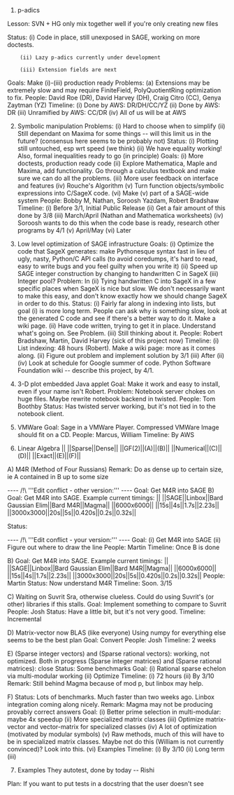 1. p-adics

Lesson: SVN + HG only mix together well if you're only creating new files

Status: (i) Code in place, still unexposed in SAGE, working on more doctests.

        (ii) Lazy p-adics currently under development

        (iii) Extension fields are next
Goals: Make (i)-(iii) production ready
Problems: (a) Extensions may be extremely slow and may require FiniteField, PolyQuotientRing optimization to fix.
People: David Roe (DR), David Harvey (DH), Craig Citro (CC), Genya Zaytman (YZ)
Timeline: (i) Done by AWS: DR/DH/CC/YZ
          (ii) Done by AWS: DR
          (iii) Unramified by AWS: CC/DR
          (iv) All of us will be at AWS

2. Symbolic manipulation
Problems: (i) Hard to choose when to simplify
          (ii) Still dependant on Maxima for some things -- will this limit us in the future? (consensus here seems to be probably not)
Status: (i) Plotting still untouched, esp wrt speed (we think)
        (ii) We have equality working! Also, formal inequalities ready to go (in principle)
Goals: (i) More doctests, production ready code
       (ii) Explore Mathematica, Maple and Maxima, add functionality.  Go through a calculus textbook and make sure we can do all the problems.
       (iii) More user feedback on interface and features
       (iv) Rouche's Algorithm
       (v) Turn function objects/symbolic expressions into C/SageX code.
       (vi) Make (v) part of a SAGE-wide system
People: Bobby M, Nathan, Soroosh Yazdam, Robert Bradshaw
Timeline: (i) Before 3/1, Initial Public Release
          (ii) Get a fair amount of this done by 3/8
          (iii) March/April (Nathan and Mathematica worksheets)
          (iv) Soroosh wants to do this when the code base is ready, research other programs by 4/1
          (v) April/May
          (vi) Later

3. Low level optimization of SAGE infrastructure
Goals: (i) Optimize the code that SageX generates: make Pythonesque syntax fast in lieu of ugly, nasty, Python/C API calls (to avoid coredumps, it's hard to read, easy to write bugs and you feel guilty when you write it)
       (ii) Speed up SAGE integer construction by changing to handwritten C in SageX
       (iii) Integer pool?
Problem: In (ii) Tying handwritten C into SageX in a few specific places when SageX is nice but slow.  We don't necessarily want to make this easy, and don't know exactly how we should change SageX in order to do this.
Status: (i) Fairly far along in indexing into lists, but goal (i) is more long term.  People can ask why is something slow, look at the generated C code and see if there's a better way to do it.  Make a wiki page.
        (ii) Have code written, trying to get it in place.  Understand what's going on.  See Problem.
        (iii) Still thinking about it.
People: Robert Bradshaw, Martin, David Harvey (sick of this project now)
Timeline: (i) List indexing: 48 hours (Robert).  Make a wiki page: more as it comes along.
          (ii) Figure out problem and implement solution by 3/1
          (iii) After (ii)
          (iv) Look at schedule for Google summer of code.  Python Software Foundation wiki -- describe this project, by 4/1.  

4. 3-D plot embedded Java applet
Goal: Make it work and easy to install, even if your name isn't Robert.
Problem: Notebook server chokes on huge files.  Maybe rewrite notebook backend in twisted.
People: Tom Boothby
Status: Has twisted server working, but it's not tied in to the notebook client.

5. VMWare
Goal: Sage in a VMWare Player.  Compressed VMWare Image should fit on a CD.
People: Marcus, William
Timeline: By AWS

6. Linear Algebra
|| ||Sparse||Dense||
||GF(2)||(A)||(B)||
||Numerical||(C)||(D)||
||Exact||(E)||(F)||

A) M4R (Method of Four Russians)
Remark: Do as dense up to certain size, ie A contained in B up to some size

---- /!\ '''Edit conflict - other version:''' ----
Goal: Get M4R into SAGE
B) Goal: Get M4R into SAGE. 
Example current timings:
|| ||SAGE||Linbox||Bard Gaussian Elim||Bard M4R||Magma||
||6000x6000|| ||15s||4s||1.7s||2.23s||
||3000x3000||20s||5s||0.420s||0.2s||0.32s||


Status:

---- /!\ '''Edit conflict - your version:''' ----
Goal: (i) Get M4R into SAGE
      (ii) Figure out where to draw the line
People: Martin
Timeline: Once B is done

B) Goal: Get M4R into SAGE. 
Example current timings:
|| ||SAGE||Linbox||Bard Gaussian Elim||Bard M4R||Magma||
||6000x6000|| ||15s||4s||1.7s||2.23s||
||3000x3000||20s||5s||0.420s||0.2s||0.32s||
People: Martin
Status: Now understand M4R
Timeline: Soon.  3/15

C) Waiting on Suvrit Sra, otherwise clueless.  Could do using Suvrit's (or other) libraries if this stalls.
Goal: Implement something to compare to Suvrit
People: Josh
Status: Have a little bit, but it's not very good.
Timeline: Incremental

D) Matrix-vector now BLAS (like everyone)
Using numpy for everything else seems to be the best plan
Goal: Convert
People: Josh
Timeline: 2 weeks

E) (Sparse integer vectors) and (Sparse rational vectors): working, not optimized.  Both in progress
   (Sparse integer matrices) and (Sparse rational matrices): close
Status: Some benchmarks
Goal: (i) Rational sparse echelon via multi-modular working
      (ii) Optimize
Timeline: (i) 72 hours
          (ii) By 3/10
Remark: Still behind Magma because of mod p, but linbox may help.

F) Status: Lots of benchmarks.  Much faster than two weeks ago.  Linbox integration coming along nicely.
Remark: Magma may not be producing provably correct answers
Goal: (i) Better prime selection in multi-modular: maybe 4x speedup
      (ii) More specialized matrix classes
      (iii) Optimize matrix-vector and vector-matrix for specialized classes
      (iv) A lot of optimization (motivated by modular symbols)
      (v) Raw methods, much of this will have to be in specialized matrix classes.  Maybe not do this (William is not currently convinced)? Look into this.
      (vi) Examples
Timeline: (i) By 3/10
          (ii) Long term
          (iii) 

7. Examples
They autotest, done by today -- Rishi

Plan: If you want to put tests in a docstring that the user doesn't see
